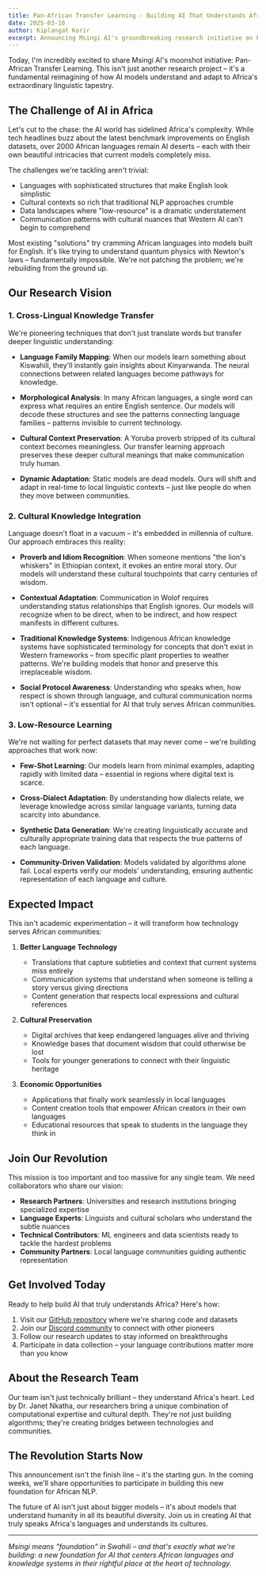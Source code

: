 ```yaml
---
title: Pan-African Transfer Learning - Building AI That Understands Africa
date: 2025-03-10
author: Kiplangat Korir
excerpt: Announcing Msingi AI's groundbreaking research initiative on Pan-African Transfer Learning, aimed at creating AI models that truly understand and adapt to Africa's diverse linguistic and cultural landscape.
---
```



Today, I'm incredibly excited to share Msingi AI's moonshot initiative: Pan-African Transfer Learning. This isn't just another research project – it's a fundamental reimagining of how AI models understand and adapt to Africa's extraordinary linguistic tapestry.

## The Challenge of AI in Africa

Let's cut to the chase: the AI world has sidelined Africa's complexity. While tech headlines buzz about the latest benchmark improvements on English datasets, over 2000 African languages remain AI deserts – each with their own beautiful intricacies that current models completely miss.

The challenges we're tackling aren't trivial:

- Languages with sophisticated structures that make English look simplistic
- Cultural contexts so rich that traditional NLP approaches crumble
- Data landscapes where "low-resource" is a dramatic understatement
- Communication patterns with cultural nuances that Western AI can't begin to comprehend

Most existing "solutions" try cramming African languages into models built for English. It's like trying to understand quantum physics with Newton's laws – fundamentally impossible. We're not patching the problem; we're rebuilding from the ground up.

## Our Research Vision

### 1. Cross-Lingual Knowledge Transfer

We're pioneering techniques that don't just translate words but transfer deeper linguistic understanding:

- **Language Family Mapping**: When our models learn something about Kiswahili, they'll instantly gain insights about Kinyarwanda. The neural connections between related languages become pathways for knowledge.

- **Morphological Analysis**: In many African languages, a single word can express what requires an entire English sentence. Our models will decode these structures and see the patterns connecting language families – patterns invisible to current technology.

- **Cultural Context Preservation**: A Yoruba proverb stripped of its cultural context becomes meaningless. Our transfer learning approach preserves these deeper cultural meanings that make communication truly human.

- **Dynamic Adaptation**: Static models are dead models. Ours will shift and adapt in real-time to local linguistic contexts – just like people do when they move between communities.

### 2. Cultural Knowledge Integration

Language doesn't float in a vacuum – it's embedded in millennia of culture. Our approach embraces this reality:

- **Proverb and Idiom Recognition**: When someone mentions "the lion's whiskers" in Ethiopian context, it evokes an entire moral story. Our models will understand these cultural touchpoints that carry centuries of wisdom.

- **Contextual Adaptation**: Communication in Wolof requires understanding status relationships that English ignores. Our models will recognize when to be direct, when to be indirect, and how respect manifests in different cultures.

- **Traditional Knowledge Systems**: Indigenous African knowledge systems have sophisticated terminology for concepts that don't exist in Western frameworks – from specific plant properties to weather patterns. We're building models that honor and preserve this irreplaceable wisdom.

- **Social Protocol Awareness**: Understanding who speaks when, how respect is shown through language, and cultural communication norms isn't optional – it's essential for AI that truly serves African communities.

### 3. Low-Resource Learning

We're not waiting for perfect datasets that may never come – we're building approaches that work now:

- **Few-Shot Learning**: Our models learn from minimal examples, adapting rapidly with limited data – essential in regions where digital text is scarce.

- **Cross-Dialect Adaptation**: By understanding how dialects relate, we leverage knowledge across similar language variants, turning data scarcity into abundance.

- **Synthetic Data Generation**: We're creating linguistically accurate and culturally appropriate training data that respects the true patterns of each language.

- **Community-Driven Validation**: Models validated by algorithms alone fail. Local experts verify our models' understanding, ensuring authentic representation of each language and culture.

## Expected Impact

This isn't academic experimentation – it will transform how technology serves African communities:

1. **Better Language Technology**
   - Translations that capture subtleties and context that current systems miss entirely
   - Communication systems that understand when someone is telling a story versus giving directions
   - Content generation that respects local expressions and cultural references

2. **Cultural Preservation**
   - Digital archives that keep endangered languages alive and thriving
   - Knowledge bases that document wisdom that could otherwise be lost
   - Tools for younger generations to connect with their linguistic heritage

3. **Economic Opportunities**
   - Applications that finally work seamlessly in local languages
   - Content creation tools that empower African creators in their own languages
   - Educational resources that speak to students in the language they think in

## Join Our Revolution

This mission is too important and too massive for any single team. We need collaborators who share our vision:

- **Research Partners**: Universities and research institutions bringing specialized expertise
- **Language Experts**: Linguists and cultural scholars who understand the subtle nuances
- **Technical Contributors**: ML engineers and data scientists ready to tackle the hardest problems
- **Community Partners**: Local language communities guiding authentic representation

## Get Involved Today

Ready to help build AI that truly understands Africa? Here's how:

1. Visit our [GitHub repository](https://github.com/Msingi-AI) where we're sharing code and datasets
2. Join our [Discord community](https://discord.gg/2TvwPJpSj6) to connect with other pioneers
3. Follow our research updates to stay informed on breakthroughs
4. Participate in data collection – your language contributions matter more than you know

## About the Research Team

Our team isn't just technically brilliant – they understand Africa's heart. Led by Dr. Janet Nkatha, our researchers bring a unique combination of computational expertise and cultural depth. They're not just building algorithms; they're creating bridges between technologies and communities.

## The Revolution Starts Now

This announcement isn't the finish line – it's the starting gun. In the coming weeks, we'll share opportunities to participate in building this new foundation for African NLP.

The future of AI isn't just about bigger models – it's about models that understand humanity in all its beautiful diversity. Join us in creating AI that truly speaks Africa's languages and understands its cultures.

---

*Msingi means "foundation" in Swahili – and that's exactly what we're building: a new foundation for AI that centers African languages and knowledge systems in their rightful place at the heart of technology.*